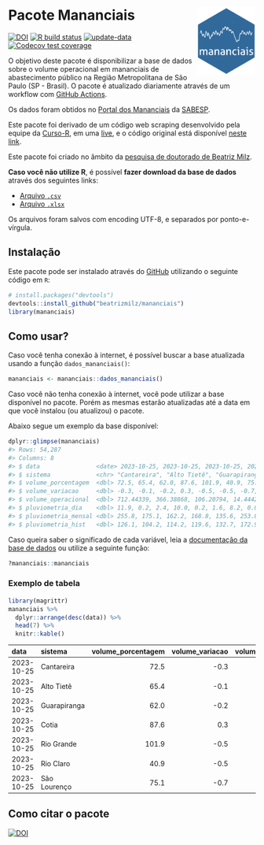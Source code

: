 
<!-- README.md is generated from README.Rmd. Please edit that file -->

# Pacote Mananciais <img src="man/figures/hexlogo.png" align="right" width = "120px"/>

<!-- badges: start -->

[![DOI](https://zenodo.org/badge/DOI/10.5281/zenodo.4733056.svg)](https://doi.org/10.5281/zenodo.4733056)
[![R build
status](https://github.com/beatrizmilz/mananciais/workflows/R-CMD-check/badge.svg)](https://github.com/beatrizmilz/mananciais/actions)
[![update-data](https://github.com/beatrizmilz/mananciais/actions/workflows/2-update_data.yaml/badge.svg)](https://github.com/beatrizmilz/mananciais/actions/workflows/2-update_data.yaml)
[![Codecov test
coverage](https://codecov.io/gh/beatrizmilz/mananciais/branch/master/graph/badge.svg)](https://codecov.io/gh/beatrizmilz/mananciais?branch=master)
<!-- badges: end -->

O objetivo deste pacote é disponibilizar a base de dados sobre o volume
operacional em mananciais de abastecimento público na Região
Metropolitana de São Paulo (SP - Brasil). O pacote é atualizado
diariamente através de um workflow com [GitHub
Actions](https://github.com/beatrizmilz/mananciais/actions).

Os dados foram obtidos no [Portal dos
Mananciais](http://mananciais.sabesp.com.br/Situacao) da
[SABESP](http://site.sabesp.com.br/site/Default.aspx).

Este pacote foi derivado de um código web scraping desenvolvido pela
equipe da [Curso-R](https://www.curso-r.com/), em uma
[live](https://youtu.be/jvZIxrMmOcQ), e o código original está
disponível [neste
link](https://github.com/curso-r/lives/blob/master/drafts/20200730_scraper_sabesp.R).

Este pacote foi criado no âmbito da [pesquisa de doutorado de Beatriz
Milz](https://beatrizmilz.github.io/tese/).

**Caso você não utilize R**, é possível **fazer download da base de
dados** através dos seguintes links:

- [Arquivo
  `.csv`](https://github.com/beatrizmilz/mananciais/raw/master/inst/extdata/mananciais.csv)
- [Arquivo
  `.xlsx`](https://github.com/beatrizmilz/mananciais/blob/master/inst/extdata/mananciais.xlsx?raw=true)

Os arquivos foram salvos com encoding UTF-8, e separados por
ponto-e-vírgula.

## Instalação

Este pacote pode ser instalado através do [GitHub](https://github.com/)
utilizando o seguinte código em `R`:

``` r
# install.packages("devtools")
devtools::install_github("beatrizmilz/mananciais")
library(mananciais)
```

## Como usar?

Caso você tenha conexão à internet, é possível buscar a base atualizada
usando a função `dados_mananciais()`:

``` r
mananciais <- mananciais::dados_mananciais() 
```

Caso você não tenha conexão à internet, você pode utilizar a base
disponível no pacote. Porém as mesmas estarão atualizadas até a data em
que você instalou (ou atualizou) o pacote.

Abaixo segue um exemplo da base disponível:

``` r
dplyr::glimpse(mananciais)
#> Rows: 54,287
#> Columns: 8
#> $ data                <date> 2023-10-25, 2023-10-25, 2023-10-25, 2023-10-25, 2…
#> $ sistema             <chr> "Cantareira", "Alto Tietê", "Guarapiranga", "Cotia…
#> $ volume_porcentagem  <dbl> 72.5, 65.4, 62.0, 87.6, 101.9, 40.9, 75.1, 72.8, 6…
#> $ volume_variacao     <dbl> -0.3, -0.1, -0.2, 0.3, -0.5, -0.5, -0.7, 0.0, -0.1…
#> $ volume_operacional  <dbl> 712.44339, 366.38868, 106.20794, 14.44422, 114.293…
#> $ pluviometria_dia    <dbl> 11.9, 0.2, 2.4, 10.0, 0.2, 1.6, 8.2, 0.0, 0.2, 0.0…
#> $ pluviometria_mensal <dbl> 255.8, 175.1, 162.2, 168.8, 135.6, 253.8, 239.8, 2…
#> $ pluviometria_hist   <dbl> 126.1, 104.2, 114.2, 119.6, 132.7, 172.9, 141.7, 1…
```

Caso queira saber o significado de cada variável, leia a [documentação
da base de
dados](https://beatrizmilz.github.io/mananciais/reference/mananciais.html)
ou utilize a seguinte função:

``` r
?mananciais::mananciais
```

### Exemplo de tabela

``` r
library(magrittr)
mananciais %>% 
  dplyr::arrange(desc(data)) %>% 
  head(7) %>%
  knitr::kable()
```

| data       | sistema      | volume_porcentagem | volume_variacao | volume_operacional | pluviometria_dia | pluviometria_mensal | pluviometria_hist |
|:-----------|:-------------|-------------------:|----------------:|-------------------:|-----------------:|--------------------:|------------------:|
| 2023-10-25 | Cantareira   |               72.5 |            -0.3 |          712.44339 |             11.9 |               255.8 |             126.1 |
| 2023-10-25 | Alto Tietê   |               65.4 |            -0.1 |          366.38868 |              0.2 |               175.1 |             104.2 |
| 2023-10-25 | Guarapiranga |               62.0 |            -0.2 |          106.20794 |              2.4 |               162.2 |             114.2 |
| 2023-10-25 | Cotia        |               87.6 |             0.3 |           14.44422 |             10.0 |               168.8 |             119.6 |
| 2023-10-25 | Rio Grande   |              101.9 |            -0.5 |          114.29317 |              0.2 |               135.6 |             132.7 |
| 2023-10-25 | Rio Claro    |               40.9 |            -0.5 |            5.59598 |              1.6 |               253.8 |             172.9 |
| 2023-10-25 | São Lourenço |               75.1 |            -0.7 |           66.73469 |              8.2 |               239.8 |             141.7 |

## Como citar o pacote

[![DOI](https://zenodo.org/badge/DOI/10.5281/zenodo.4733056.svg)](https://doi.org/10.5281/zenodo.4733056)
